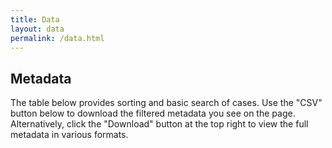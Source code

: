 ```yaml
---
title: Data
layout: data
permalink: /data.html
---
```


## Metadata

The table below provides sorting and basic search of cases. 
Use the "CSV" button below to download the filtered metadata you see on the page. 
Alternatively, click the "Download" button at the top right to view the full metadata in various formats. 
